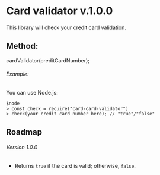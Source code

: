 # Card validator v.1.0.0

This library will check your credit card validation.

## Method:

cardValidator(creditCardNumber);

###### Example:

You can use Node.js:

```
$node
> const check = require("card-card-validator")
> check(your credit card number here); // "true"/"false"
```

## Roadmap

###### Version 1.0.0

* Returns ```true``` if the card is valid; otherwise, ```false```.

